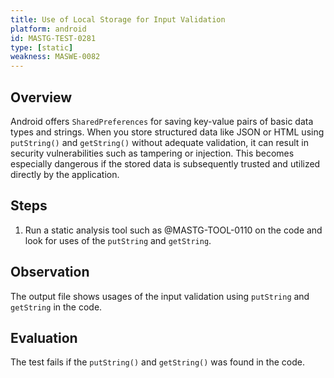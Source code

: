 ```yaml
---
title: Use of Local Storage for Input Validation
platform: android
id: MASTG-TEST-0281
type: [static]
weakness: MASWE-0082
---
```


## Overview

Android offers `SharedPreferences` for saving key-value pairs of basic data types and strings. When you store structured data like JSON or HTML using `putString()` and `getString()` without adequate validation, it can result in security vulnerabilities such as tampering or injection. This becomes especially dangerous if the stored data is subsequently trusted and utilized directly by the application.

## Steps

1. Run a static analysis tool such as @MASTG-TOOL-0110 on the code and look for uses of the `putString` and `getString`.

## Observation

The output file shows usages of the input validation using `putString` and `getString` in the code.

## Evaluation

The test fails if the `putString()` and `getString()` was found in the code.
